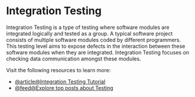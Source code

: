 # Integration Testing

Integration Testing is a type of testing where software modules are integrated logically and tested as a group. A typical software project consists of multiple software modules coded by different programmers. This testing level aims to expose defects in the interaction between these software modules when they are integrated. Integration Testing focuses on checking data communication amongst these modules.

Visit the following resources to learn more:

- [@article@Integration Testing Tutorial](https://www.guru99.com/integration-testing.html)
- [@feed@Explore top posts about Testing](https://app.daily.dev/tags/testing?ref=roadmapsh)
